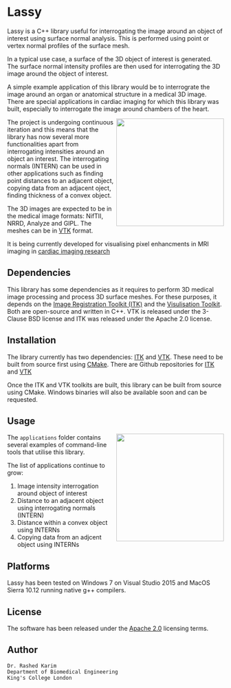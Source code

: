 # Lassy
<p>
Lassy is a C++ library useful for interrogating the image around an object of interest using surface normal analysis. This is performed using point or vertex normal profiles of the surface mesh.
  
In a typical use case, a surface of the 3D object of interest is generated. The surface normal intensity profiles are then used for interrogating the 3D image around the object of interest. 

A simple example application of this library would be to interrograte the image around an organ or anatomical structure in a medical 3D image. There are special applications in cardiac imaging for which this library was built, especially to interrogate the image around chambers of the heart. 

<img align="right" src="http://catlikecoding.com/unity/tutorials/noise-derivatives/05-mesh-normals.png" width="250">

The project is undergoing continuous iteration and this means that the library has now several more functionalities apart from interrogating intensities around an object an interest. The interrogating normals (INTERN) can be used in other applications such as finding point distances to an adjacent object, copying data from an adjacent oject, finding thickness of a convex object. 

The 3D images are expected to be in the medical image formats: NifTII, NRRD, Analyze and GIPL. The meshes can be in [VTK](https://www.vtk.org/) format. 

It is being currently developed for visualising pixel enhancments in MRI imaging in [cardiac imaging research](https://wwwhomes.doc.ic.ac.uk/~rkarim/mediawiki/index.php?title=Research_Wiki)
</p>

## Dependencies 
This library has some dependencies as it requires to perform 3D medical image processing and process 3D surface meshes. For these purposes, it depends on the [Image Registration Toolkit (ITK)](https://itk.org/) and the [Visulisation Toolkit](https://www.vtk.org/). Both are open-source and written in C++. VTK is released under the 3-Clause BSD license and ITK was released under the Apache 2.0 license. 

## Installation 
The library currently has two dependencies: [ITK](https://itk.org/) and [VTK](https://www.vtk.org/). These need to be built from source first using [CMake](https://cmake.org/). There are Github repositories for [ITK](https://github.com/InsightSoftwareConsortium/ITK) and [VTK](https://github.com/Kitware/VTK)

Once the ITK and VTK toolkits are built, this library can be built from source using CMake. Windows binaries will also be available soon and can be requested. 



## Usage
<p>
<img align="right" src="https://wwwhomes.doc.ic.ac.uk/~rkarim/mediawiki/images/3/36/Lassy_preview.PNG" width="250">

The ```applications``` folder contains several examples of command-line tools that utilise this library. 
</p>
<p>
The list of applications continue to grow: 
  
  1. Image intensity interrogation around object of interest
  2. Distance to an adjacent object using interrogating normals (INTERN)
  3. Distance within a convex object using INTERNs 
  4. Copying data from an adjcent object using INTERNs
 
</p>

## Platforms 
Lassy has been tested on Windows 7 on Visual Studio 2015 and MacOS Sierra 10.12 running native g++ compilers. 

## License 
The software has been released under the [Apache 2.0](https://en.wikipedia.org/wiki/Apache_License#Version_2.0) licensing terms. 

## Author 

```
Dr. Rashed Karim 
Department of Biomedical Engineering 
King's College London 
```
